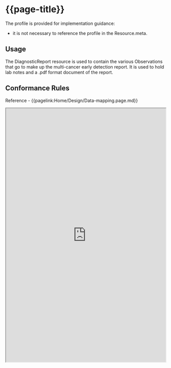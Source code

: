 # {{page-title}}

The profile is provided for implementation guidance:
- it is not necessary to reference the profile in the Resource.meta. 

## Usage
The DiagnosticReport resource is used to contain the various Observations that go to make up the multi-cancer early detection report. It is used to hold lab notes and a .pdf format document of the report.

## Conformance Rules

Reference - {{pagelink:Home/Design/Data-mapping.page.md}}

<iframe src="https://simplifier.net/guide/uk-core-implementation-guide-stu3-sequence/home/profilesandextensions/profile-ukcore-diagnosticreport?version=current" height="800px" width="100%"></iframe>



